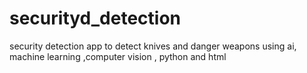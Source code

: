 # securityd_detection
 security detection app to detect knives and danger weapons using ai, machine learning ,computer vision , python and html
